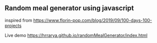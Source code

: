 ## Random meal generator using javascript

inspired from https://www.florin-pop.com/blog/2019/09/100-days-100-projects

Live demo https://hrrarya.github.io/randomMealGenerator/index.html
